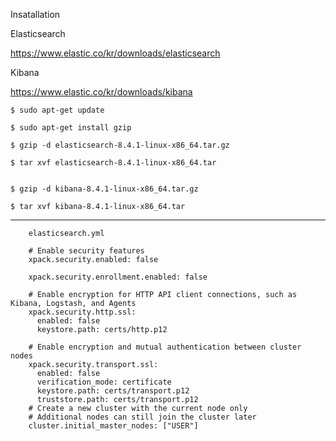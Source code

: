 Insatallation

Elasticsearch

https://www.elastic.co/kr/downloads/elasticsearch



Kibana

https://www.elastic.co/kr/downloads/kibana


    $ sudo apt-get update

    $ sudo apt-get install gzip
    
    $ gzip -d elasticsearch-8.4.1-linux-x86_64.tar.gz
    
    $ tar xvf elasticsearch-8.4.1-linux-x86_64.tar
    
    
    $ gzip -d kibana-8.4.1-linux-x86_64.tar.gz
    
    $ tar xvf kibana-8.4.1-linux-x86_64.tar


-----

        elasticsearch.yml

        # Enable security features
        xpack.security.enabled: false

        xpack.security.enrollment.enabled: false

        # Enable encryption for HTTP API client connections, such as Kibana, Logstash, and Agents
        xpack.security.http.ssl:
          enabled: false
          keystore.path: certs/http.p12

        # Enable encryption and mutual authentication between cluster nodes
        xpack.security.transport.ssl:
          enabled: false
          verification_mode: certificate
          keystore.path: certs/transport.p12
          truststore.path: certs/transport.p12
        # Create a new cluster with the current node only
        # Additional nodes can still join the cluster later
        cluster.initial_master_nodes: ["USER"]
